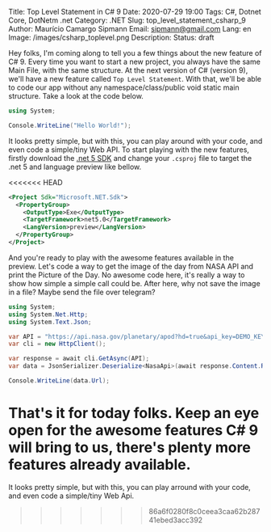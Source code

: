 Title: Top Level Statement in C# 9
Date: 2020-07-29 19:00
Tags: C#, Dotnet Core, DotNetm .net
Category: .NET
Slug: top_level_statement_csharp_9
Author: Maurício Camargo Sipmann
Email: sipmann@gmail.com
Lang: en
Image: /images/csharp_toplevel.png
Description: 
Status: draft

Hey folks, I'm coming along to tell you a few things about the new feature of C# 9. Every time you want to start a new project, you always have the same Main File, with the same structure. At the next version of C# (version 9), we'll have a new feature called `Top Level Statement`. With that, we'll be able to code our app without any namespace/class/public void static main structure. Take a look at the code below.


```c#
using System;

Console.WriteLine("Hello World!");
```

It looks pretty simple, but with this, you can play around with your code, and even code a simple/tiny Web API. To start playing with the new features, firstly download the [.net 5 SDK](https://dotnet.microsoft.com/download/dotnet/5.0) and change your `.csproj` file to target the .net 5 and language preview like bellow.

<<<<<<< HEAD
```xml
<Project Sdk="Microsoft.NET.Sdk">
  <PropertyGroup>
    <OutputType>Exe</OutputType>
    <TargetFramework>net5.0</TargetFramework>
    <LangVersion>preview</LangVersion>
  </PropertyGroup>
</Project>
```

And you're ready to play with the awesome features available in the preview. Let's code a way to get the image of the day from NASA API and print the Picture of the Day. No awesome code here, it's really a way to show how simple a simple call could be. After here, why not save the image in a file? Maybe send the file over telegram?

```c#
using System;
using System.Net.Http;
using System.Text.Json;

var API = "https://api.nasa.gov/planetary/apod?hd=true&api_key=DEMO_KEY";
var cli = new HttpClient();

var response = await cli.GetAsync(API);
var data = JsonSerializer.Deserialize<NasaApi>(await response.Content.ReadAsStringAsync());

Console.WriteLine(data.Url);
```

That's it for today folks. Keep an eye open for the awesome features C# 9 will bring to us, there's plenty more features already available.
=======
It looks pretty simple, but with this, you can play arround with your code, and even code a simple/tiny Web Api. 
>>>>>>> 86a6f0280f8c0ceea3caa62b28741ebed3acc392
